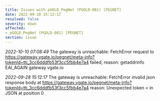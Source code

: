 ```yaml
---
title: Issues with pGOLD_PegNet (PGOLD-001) [PEGNET]
date: 2022-09-28 15:12:17
resolved: false
severity: down
affected:
- pGOLD_PegNet (PGOLD-001) [PEGNET]
section: issue
---
```


*2022-10-10 07:08:49* The gateway is unreachable: FetchError request to https://gateway.vgate.io/pegnet/meta-info?tokenId=tti_3cc6dddfb53f3cc5fbb4e7a4 failed, reason: getaddrinfo EAI_AGAIN gateway.vgate.io

*2022-09-28 15:12:17* The gateway is unreachable: FetchError invalid json response body at https://gateway.vgate.io/pegnet/meta-info?tokenId=tti_3cc6dddfb53f3cc5fbb4e7a4 reason: Unexpected token < in JSON at position 0